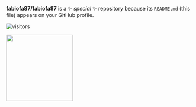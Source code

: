 


**fabiofa87/fabiofa87** is a ✨ _special_ ✨ repository because its `README.md` (this file) appears on your GitHub profile.


![visitors](https://visitor-badge.glitch.me/badge?page_id=fabiofa87.id)


<img height="180em" src="https://github-readme-stats.vercel.app/api?username=fabiofa87&show_icons=true&hide_border=true&&count_private=true&include_all_commits=true" />


